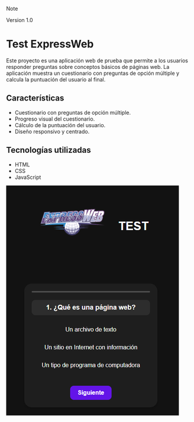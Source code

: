 > [!NOTE]
>Version 1.0
# Test ExpressWeb

Este proyecto es una aplicación web de prueba que permite a los usuarios responder preguntas sobre conceptos básicos de páginas web. La aplicación muestra un cuestionario con preguntas de opción múltiple y calcula la puntuación del usuario al final.

## Características

- Cuestionario con preguntas de opción múltiple.
- Progreso visual del cuestionario.
- Cálculo de la puntuación del usuario.
- Diseño responsivo y centrado.

## Tecnologías utilizadas

- HTML
- CSS
- JavaScript

![Captura de pantalla](screenshot.png)
